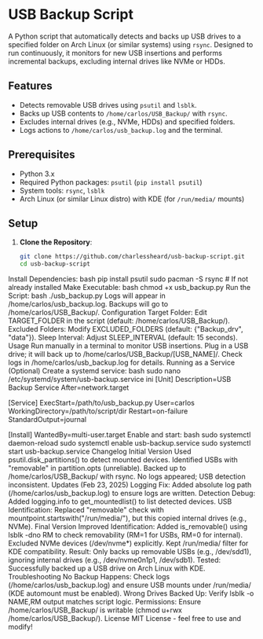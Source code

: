 # USB Backup Script

A Python script that automatically detects and backs up USB drives to a specified folder on Arch Linux (or similar systems) using `rsync`. Designed to run continuously, it monitors for new USB insertions and performs incremental backups, excluding internal drives like NVMe or HDDs.

## Features
- Detects removable USB drives using `psutil` and `lsblk`.
- Backs up USB contents to `/home/carlos/USB_Backup/` with `rsync`.
- Excludes internal drives (e.g., NVMe, HDDs) and specified folders.
- Logs actions to `/home/carlos/usb_backup.log` and the terminal.

## Prerequisites
- Python 3.x
- Required Python packages: `psutil` (`pip install psutil`)
- System tools: `rsync`, `lsblk`
- Arch Linux (or similar Linux distro) with KDE (for `/run/media/` mounts)

## Setup
1. **Clone the Repository**:
   ```bash
   git clone https://github.com/charlessheard/usb-backup-script.git
   cd usb-backup-script
Install Dependencies:
bash
pip install psutil
sudo pacman -S rsync  # If not already installed
Make Executable:
bash
chmod +x usb_backup.py
Run the Script:
bash
./usb_backup.py
Logs will appear in /home/carlos/usb_backup.log.
Backups will go to /home/carlos/USB_Backup/.
Configuration
Target Folder: Edit TARGET_FOLDER in the script (default: /home/carlos/USB_Backup/).
Excluded Folders: Modify EXCLUDED_FOLDERS (default: {"Backup_drv", "data"}).
Sleep Interval: Adjust SLEEP_INTERVAL (default: 15 seconds).
Usage
Run manually in a terminal to monitor USB insertions.
Plug in a USB drive; it will back up to /home/carlos/USB_Backup/[USB_NAME]/.
Check logs in /home/carlos/usb_backup.log for details.
Running as a Service (Optional)
Create a systemd service:
bash
sudo nano /etc/systemd/system/usb-backup.service
ini
[Unit]
Description=USB Backup Service
After=network.target

[Service]
ExecStart=/path/to/usb_backup.py
User=carlos
WorkingDirectory=/path/to/script/dir
Restart=on-failure
StandardOutput=journal

[Install]
WantedBy=multi-user.target
Enable and start:
bash
sudo systemctl daemon-reload
sudo systemctl enable usb-backup.service
sudo systemctl start usb-backup.service
Changelog
Initial Version
Used psutil.disk_partitions() to detect mounted devices.
Identified USBs with "removable" in partition.opts (unreliable).
Backed up to /home/carlos/USB_Backup/ with rsync.
No logs appeared; USB detection inconsistent.
Updates (Feb 23, 2025)
Logging Fix: Added absolute log path (/home/carlos/usb_backup.log) to ensure logs are written.
Detection Debug: Added logging.info to get_mountedlist() to list detected devices.
USB Identification: Replaced "removable" check with mountpoint.startswith("/run/media/"), but this copied internal drives (e.g., NVMe).
Final Version
Improved Identification:
Added is_removable() using lsblk -dno RM to check removability (RM=1 for USBs, RM=0 for internal).
Excluded NVMe devices (/dev/nvme*) explicitly.
Kept /run/media/ filter for KDE compatibility.
Result: Only backs up removable USBs (e.g., /dev/sdd1), ignoring internal drives (e.g., /dev/nvme0n1p1, /dev/sdb1).
Tested: Successfully backed up a USB drive on Arch Linux with KDE.
Troubleshooting
No Backup Happens: Check logs (/home/carlos/usb_backup.log) and ensure USB mounts under /run/media/ (KDE automount must be enabled).
Wrong Drives Backed Up: Verify lsblk -o NAME,RM output matches script logic.
Permissions: Ensure /home/carlos/USB_Backup/ is writable (chmod u+rwx /home/carlos/USB_Backup/).
License
MIT License - feel free to use and modify!
